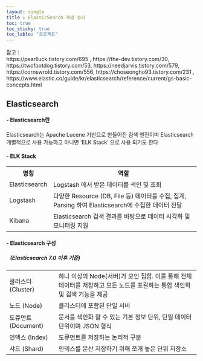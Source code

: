 ```yaml
---
layout: single
title : ElasticSearch 개념 정리
toc: true
toc_sticky: true
toc_lable: "프로젝트"
---
```


<link rel="stylesheet" href="{{ '/assets/css/ref_list.css' }}">
<link rel="stylesheet" href="{{ '/assets/css/post_contents.css' }}">

<div class="ref_contents">
  <span>참고 : </span>
  <div>
  https://pearlluck.tistory.com/695 , https://the-dev.tistory.com/30, https://twofootdog.tistory.com/53, https://needjarvis.tistory.com/579,  https://cornswrold.tistory.com/556, https://choseongho93.tistory.com/231 , https://www.elastic.co/guide/kr/elasticsearch/reference/current/gs-basic-concepts.html
  </div>
</div>



## Elasticsearch
#### - Elasticsearch란  
<div class="contents_box">
  Elasticsearch는 Apache Lucene 기반으로 만들어진 검색 엔진이며 Elasticsearch 개별적으로 사용 가능하고 아니면 ‘ELK Stack’ 으로 사용 되기도 한다
</div>

#### - ELK Stack
<div class="contents_box">
  <div style="text-align:centerl">
    <table>
      <th>명칭</th>
      <th>역할</th>
      <tr>
        <td>Elasticsearch</td>
        <td>Logstash 에서 받은 데이터를 색인 및 조회</td>
      </tr>
      <tr>
        <td>Logstash</td>
        <td>다양한 Resource (DB, File 등) 데이터를 수집, 집계, Parsing 하여 Elasticsearch에 수집한 데이터 전달</td>
      </tr>
      <tr>
        <td>Kibana</td>
        <td>Elasticsearch 검색 결과를 바탕으로 데이터 시각화 및 모니터링 지원</td>
      </tr>
    </table>
  </div>
</div>

#### - Elasticsearch 구성
##### &nbsp;&nbsp;&nbsp;(Elasticsearch 7.0 이후 기준)
<div class="contents_box">

  <table>
    <tr>
      <td>클러스터 (Cluster)</td>
      <td>하나 이상의 Node(서버)가 모인 집합. 이를 통해 전체 데이터를 저장하고 모든 노드를 포괄하는 통합 색인화 및 검색 기능을 제공</td>
    </tr>
    <tr>
      <td>노드 (Node)</td>
      <td>클러스터에 포함된 단일 서버</td>
    </tr>
    <tr>
      <td>도큐먼트 (Document)</td>
      <td>문서를 색인화 할 수 있는 기본 정보 단위, 단일 데이터 단위이며 JSON 형식</td>
    </tr>
    <tr>
      <td>인덱스 (Index)</td>
      <td>도큐먼트를 저장하는 논리적 구분</td>
    </tr>
    <tr>
      <td>샤드 (Shard)</td>
      <td>인덱스를 분산 저장하기 위해 쪼개 놓은 단위 저장소</td>
    </tr>
  </table>


  <!--
  <div class="minimal_contents_box">
    <div class="minimal_contents_head"></div>
    <span class="minimal_contents_text"></span>
      <div class="minimal_second_contents_box">
        <div class="minimal_second_contents_head">마스터 노드</div>
        <span class="minimal_second_contents_text">인덱스 생성/삭제 등 클러스터 전반적 관리</span>
        <div class="minimal_second_contents_head">데이터 노드</div>
        <span class="minimal_second_contents_text">실질적인 데이터를 저장하며 검색,통계와 같은 데이터 관련 작업 관리</span>
      </div>
  </div>
  -->


